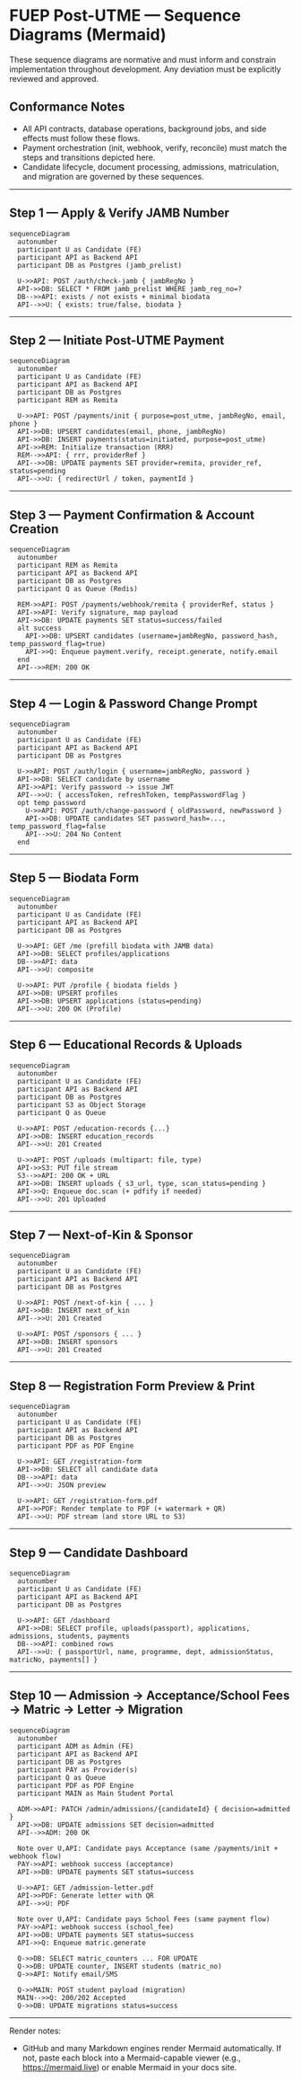 # FUEP Post-UTME — Sequence Diagrams (Mermaid)

These sequence diagrams are normative and must inform and constrain implementation throughout development. Any deviation must be explicitly reviewed and approved.

## Conformance Notes
- All API contracts, database operations, background jobs, and side effects must follow these flows.
- Payment orchestration (init, webhook, verify, reconcile) must match the steps and transitions depicted here.
- Candidate lifecycle, document processing, admissions, matriculation, and migration are governed by these sequences.

---

## Step 1 — Apply & Verify JAMB Number

```mermaid
sequenceDiagram
  autonumber
  participant U as Candidate (FE)
  participant API as Backend API
  participant DB as Postgres (jamb_prelist)

  U->>API: POST /auth/check-jamb { jambRegNo }
  API->>DB: SELECT * FROM jamb_prelist WHERE jamb_reg_no=?
  DB-->>API: exists / not exists + minimal biodata
  API-->>U: { exists: true/false, biodata }
```

---

## Step 2 — Initiate Post-UTME Payment

```mermaid
sequenceDiagram
  autonumber
  participant U as Candidate (FE)
  participant API as Backend API
  participant DB as Postgres
  participant REM as Remita

  U->>API: POST /payments/init { purpose=post_utme, jambRegNo, email, phone }
  API->>DB: UPSERT candidates(email, phone, jambRegNo)
  API->>DB: INSERT payments(status=initiated, purpose=post_utme)
  API->>REM: Initialize transaction (RRR)
  REM-->>API: { rrr, providerRef }
  API-->>DB: UPDATE payments SET provider=remita, provider_ref, status=pending
  API-->>U: { redirectUrl / token, paymentId }
```

---

## Step 3 — Payment Confirmation & Account Creation

```mermaid
sequenceDiagram
  autonumber
  participant REM as Remita
  participant API as Backend API
  participant DB as Postgres
  participant Q as Queue (Redis)

  REM->>API: POST /payments/webhook/remita { providerRef, status }
  API->>API: Verify signature, map payload
  API->>DB: UPDATE payments SET status=success/failed
  alt success
    API->>DB: UPSERT candidates (username=jambRegNo, password_hash, temp_password_flag=true)
    API->>Q: Enqueue payment.verify, receipt.generate, notify.email
  end
  API-->>REM: 200 OK
```

---

## Step 4 — Login & Password Change Prompt

```mermaid
sequenceDiagram
  autonumber
  participant U as Candidate (FE)
  participant API as Backend API
  participant DB as Postgres

  U->>API: POST /auth/login { username=jambRegNo, password }
  API->>DB: SELECT candidate by username
  API->>API: Verify password -> issue JWT
  API-->>U: { accessToken, refreshToken, tempPasswordFlag }
  opt temp password
    U->>API: POST /auth/change-password { oldPassword, newPassword }
    API->>DB: UPDATE candidates SET password_hash=..., temp_password_flag=false
    API-->>U: 204 No Content
  end
```

---

## Step 5 — Biodata Form

```mermaid
sequenceDiagram
  autonumber
  participant U as Candidate (FE)
  participant API as Backend API
  participant DB as Postgres

  U->>API: GET /me (prefill biodata with JAMB data)
  API->>DB: SELECT profiles/applications
  DB-->>API: data
  API-->>U: composite

  U->>API: PUT /profile { biodata fields }
  API->>DB: UPSERT profiles
  API->>DB: UPSERT applications (status=pending)
  API-->>U: 200 OK (Profile)
```

---

## Step 6 — Educational Records & Uploads

```mermaid
sequenceDiagram
  autonumber
  participant U as Candidate (FE)
  participant API as Backend API
  participant DB as Postgres
  participant S3 as Object Storage
  participant Q as Queue

  U->>API: POST /education-records {...}
  API->>DB: INSERT education_records
  API-->>U: 201 Created

  U->>API: POST /uploads (multipart: file, type)
  API->>S3: PUT file stream
  S3-->>API: 200 OK + URL
  API->>DB: INSERT uploads { s3_url, type, scan_status=pending }
  API->>Q: Enqueue doc.scan (+ pdfify if needed)
  API-->>U: 201 Uploaded
```

---

## Step 7 — Next-of-Kin & Sponsor

```mermaid
sequenceDiagram
  autonumber
  participant U as Candidate (FE)
  participant API as Backend API
  participant DB as Postgres

  U->>API: POST /next-of-kin { ... }
  API->>DB: INSERT next_of_kin
  API-->>U: 201 Created

  U->>API: POST /sponsors { ... }
  API->>DB: INSERT sponsors
  API-->>U: 201 Created
```

---

## Step 8 — Registration Form Preview & Print

```mermaid
sequenceDiagram
  autonumber
  participant U as Candidate (FE)
  participant API as Backend API
  participant DB as Postgres
  participant PDF as PDF Engine

  U->>API: GET /registration-form
  API->>DB: SELECT all candidate data
  DB-->>API: data
  API-->>U: JSON preview

  U->>API: GET /registration-form.pdf
  API->>PDF: Render template to PDF (+ watermark + QR)
  API-->>U: PDF stream (and store URL to S3)
```

---

## Step 9 — Candidate Dashboard

```mermaid
sequenceDiagram
  autonumber
  participant U as Candidate (FE)
  participant API as Backend API
  participant DB as Postgres

  U->>API: GET /dashboard
  API->>DB: SELECT profile, uploads(passport), applications, admissions, students, payments
  DB-->>API: combined rows
  API-->>U: { passportUrl, name, programme, dept, admissionStatus, matricNo, payments[] }
```

---

## Step 10 — Admission → Acceptance/School Fees → Matric → Letter → Migration

```mermaid
sequenceDiagram
  autonumber
  participant ADM as Admin (FE)
  participant API as Backend API
  participant DB as Postgres
  participant PAY as Provider(s)
  participant Q as Queue
  participant PDF as PDF Engine
  participant MAIN as Main Student Portal

  ADM->>API: PATCH /admin/admissions/{candidateId} { decision=admitted }
  API->>DB: UPDATE admissions SET decision=admitted
  API-->>ADM: 200 OK

  Note over U,API: Candidate pays Acceptance (same /payments/init + webhook flow)
  PAY->>API: webhook success (acceptance)
  API->>DB: UPDATE payments SET status=success

  U->>API: GET /admission-letter.pdf
  API->>PDF: Generate letter with QR
  API-->>U: PDF

  Note over U,API: Candidate pays School Fees (same payment flow)
  PAY->>API: webhook success (school_fee)
  API->>DB: UPDATE payments SET status=success
  API->>Q: Enqueue matric.generate

  Q->>DB: SELECT matric_counters ... FOR UPDATE
  Q->>DB: UPDATE counter, INSERT students (matric_no)
  Q->>API: Notify email/SMS

  Q->>MAIN: POST student payload (migration)
  MAIN-->>Q: 200/202 Accepted
  Q->>DB: UPDATE migrations status=success
```

---

Render notes:
- GitHub and many Markdown engines render Mermaid automatically. If not, paste each block into a Mermaid-capable viewer (e.g., https://mermaid.live) or enable Mermaid in your docs site.